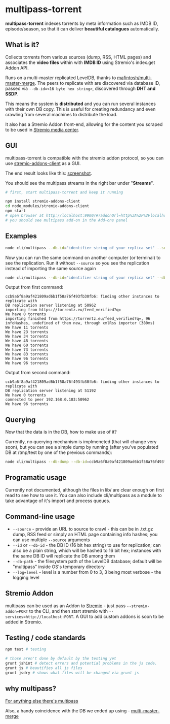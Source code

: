 # multipass-torrent

**multipass-torrent** indexes torrents by meta information such as IMDB ID, episode/season, so that it can deliver **beautiful catalogues** automatically.

## What is it?

Collects torrents from various sources (dump, RSS, HTML pages) and associates the **video files** within with **IMDB ID** using Stremio's index.get Addon API.

Runs on a multi-master replicated LevelDB, thanks to [mafintosh/multi-master-merge](http://github.com/mafintosh/multi-master-merge). The peers to replicate with are discovered via database ID, passed via ``--db-id=<16 byte hex string>``, discovered through **DHT and SSDP**.

This means the system is **distributed** and you can run several instances with their own DB copy. This is useful for creating redundancy and even crawling from several machines to distribute the load. 

It also has a Stremio Addon front-end, allowing for the content you scraped to be used in [Stremio media center](http://strem.io).


## GUI 
multipass-torrent is compatible with the stremio addon protocol, so you can use [stremio-addons-client](http://github.com/Ivshti/stremio-addons-client) as a GUI.

The end result looks like this: [screenshot](https://raw.githubusercontent.com/Ivshti/stremio-addons-client/master/screenshots/stremio-addons-client.png).

You should see the multipass streams in the right bar under "**Streams**".

```bash
# first, start multipass-torrent and keep it running

npm install stremio-addons-client
cd node_modules/stremio-addons-client
npm start
# open browser at http://localhost:9900/#?addonUrl=http%3A%2F%2Flocalhost%3A7000
# you should see multipass add-on in the Add-ons panel
```

## Examples
```bash
node cli/multipass --db-id="identifier string of your replica set" --source="https://torrentz.eu/feed_verified?q=" --db-path=/tmp/test
```

Now you can run the same command on another computer (or terminal) to see the replication. Run it without ``--source`` so you see the replication instead of importing the same source again
```bash
node cli/multipass --db-id="identifier string of your replica set" --db-path=/tmp/test-2
```

Output from first command:
```
ccb9a6f8a9af421809ad6b1f58a76f493fb30fb6: finding other instances to replicate with
DB replication server listening at 50962
importing from https://torrentz.eu/feed_verified?q=
We have 0 torrents
importing finished from https://torrentz.eu/feed_verified?q=, 96 infoHashes, undefined of them new, through xmlRss importer (380ms)
We have 11 torrents
We have 23 torrents
We have 34 torrents
We have 48 torrents
We have 60 torrents
We have 73 torrents
We have 83 torrents
We have 96 torrents
We have 96 torrents
```
Output from second command:
```
ccb9a6f8a9af421809ad6b1f58a76f493fb30fb6: finding other instances to replicate with
DB replication server listening at 51192
We have 0 torrents
connected to peer 192.168.0.103:50962
We have 96 torrents
```


## Querying
Now that the data is in the DB, how to make use of it? 

Currently, no querying mechanism is implmeneted (that will change very soon), but you can see a simple dump by running (after you've populated DB at /tmp/test by one of the previous commands):
```bash
node cli/multipass --db-dump --db-id=ccb9a6f8a9af421809ad6b1f58a76f493fb30fb6 --db-path=/tmp/test
```

## Programatic usage
Currently not documented, although the files in lib/ are clear enough on first read to see how to use it.
You can also include cli/multipass as a module to take advantage of it's import and process queues.

## Command-line usage
* ``--source`` - provide an URL to source to crawl - this can be in .txt.gz dump, RSS feed or simply an HTML page containing info hashes; you can use multiple ``--source`` arguments
* ``--id`` or ``--db-id`` - the DB ID (16 bit hex string) to use for replication; can also be a plain string, which will be hashed to 16 bit hex; instances with the same DB ID will replicate the DB among them
* ``--db-path`` - the filesystem path of the LevelDB database; default will be "multipass" inside OS's temporary directory
* ``--log=level`` - level is a number from 0 to 3, 3 being most verbose - the logging level 

## Stremio Addon
multipass can be used as an Addon to [Stremio](http://strem.io) - just pass ``--stremio-addon=PORT`` to the CLI, and then start stremio with ``--services=http://localhost:PORT``. A GUI to add custom addons is soon to be added in Stremio.

## Testing / code standards
```bash
npm test # testing

# those aren't done by default by the testing yet
grunt jshint # detect errors and potential problems in the js code.
grunt js # beautifies all js files 
grunt jsdry # shows what files will be changed via grunt js
```

## why multipass?
[For anything else there's multipass](https://www.pinterest.com/pin/83738874291404469/)

Also, a handy coincidence with the DB we ended up using - [multi-master-merge](http://github.com/mafintosh/multi-master-merge)
